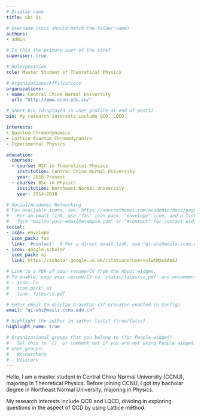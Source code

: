 ```yaml
---
# Display name
title: Shi Qi

# Username (this should match the folder name)
authors:
- admin

# Is this the primary user of the site?
superuser: true

# Role/position
role: Master Student of Theoretical Physics

# Organizations/Affiliations
organizations:
- name: Central China Normal University
  url: "http://www.ccnu.edu.cn/"

# Short bio (displayed in user profile at end of posts)
bio: My research interests include QCD, LQCD.

interests:
- Quantum Chromodynamics
- Lattice Quantum Chromodynamics
- Experimental Physics

education:
  courses:
  - course: MSC in Theoretical Physics
    institution: Central China Normal University
    year: 2018-Present
  - course: BSc in Physics
    institution: Northeast Normal University
    year: 2014-2018

# Social/Academic Networking
# For available icons, see: https://sourcethemes.com/academic/docs/page-builder/#icons
#   For an email link, use "fas" icon pack, "envelope" icon, and a link in the
#   form "mailto:your-email@example.com" or "#contact" for contact widget.
social:
- icon: envelope
  icon_pack: fas
  link: '#contact'  # For a direct email link, use "qi-shi@mails.ccnu.edu.cn".
- icon: google-scholar
  icon_pack: ai
  link: https://scholar.google.co.uk/citations?user=sIwtMXoAAAAJ

# Link to a PDF of your resume/CV from the About widget.
# To enable, copy your resume/CV to `static/files/cv.pdf` and uncomment the lines below.
# - icon: cv
#   icon_pack: ai
#   link: files/cv.pdf

# Enter email to display Gravatar (if Gravatar enabled in Config)
email: "qi-shi@mails.ccnu.edu.cn"

# Highlight the author in author lists? (true/false)
highlight_name: true

# Organizational groups that you belong to (for People widget)
#   Set this to `[]` or comment out if you are not using People widget.
# user_groups:
# - Researchers
# - Visitors
---
```


Hello, I am a master student in Central China Normal University (CCNU), majoring in Theoretical Physics. Before joining CCNU, I got my bacholar degree in Northeast Normal University, majoring in Physics.

My research interests include QCD and LQCD, dividing in exploring questions in the aspect of QCD by using Lattice method.
